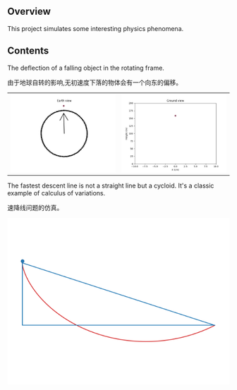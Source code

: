 Overview
--------
This project simulates some interesting physics phenomena.

Contents
--------

The deflection of a falling object in the rotating frame.

由于地球自转的影响,无初速度下落的物体会有一个向东的偏移。

<table>
<tbody>
  <tr>
    <td><img src=figure/earth.gif></td>
    <td><img src=figure/ground.gif></td>
  </tr>
</tbody>
</table>

The fastest descent line is not a straight line but a cycloid. It's a classic example of calculus of variations.

速降线问题的仿真。

![fastest_line](figure/fastest_line.gif)